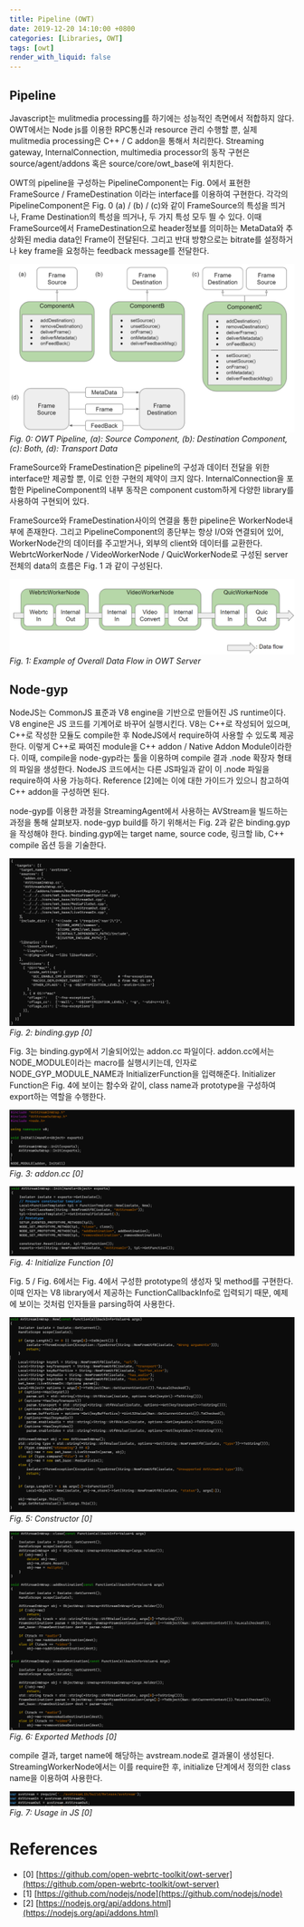 ```yaml
---
title: Pipeline (OWT)
date: 2019-12-20 14:10:00 +0800
categories: [Libraries, OWT]
tags: [owt]
render_with_liquid: false
---
```


## Pipeline

Javascript는 mulitmedia processing를 하기에는 성능적인 측면에서 적합하지 않다.  OWT에서는 Node js를 이용한 RPC통신과 resource 관리 수행할 뿐, 실제 mulitmedia processing은 C++ / C addon을 통해서 처리한다. Streaming gateway, InternalConnection, multimedia processor의 동작 구현은 source/agent/addons 혹은 source/core/owt_base에 위치한다.

OWT의 pipeline을 구성하는 PipelineComponent는 Fig. 0에서 표현한 FrameSource / FrameDestination 이라는 interface를 이용하여 구현한다. 각각의 PipelineComponent은 Fig. 0 (a) / (b) / (c)와 같이 FrameSource의 특성을 띄거나, Frame Destination의 특성을 띄거나, 두 가지 특성 모두 띌 수 있다. 이때 FrameSource에서 FrameDestination으로 header정보를 의미하는 MetaData와 추상화된 media data인 Frame이 전달된다. 그리고 반대 방향으로는 bitrate를 설정하거나 key frame을 요청하는 feedback message를 전달한다.

![OWT Pipeline](/assets/img/post/owt/pipeline/owt_pipeline.png)
_Fig. 0: OWT Pipeline, (a): Source Component, (b): Destination Component, (c): Both, (d): Transport Data_

FrameSource와 FrameDestination은 pipeline의 구성과 데이터 전달을 위한 interface만 제공할 뿐, 이로 인한 구현의 제약이 크지 않다. InternalConnection을 포함한 PipelineComponent의 내부 동작은 component custom하게 다양한 library를 사용하여 구현되어 있다.

FrameSource와 FrameDestination사이의 연결을 통한 pipeline은 WorkerNode내부에 존재한다. 그리고 PipelineComponent의 종단부는 항상 I/O와 연결되어 있어, WorkerNode간의 데이터를 주고받거나, 외부의 client와 데이터를 교환한다. WebrtcWorkerNode / VideoWorkerNode / QuicWorkerNode로 구성된 server전체의 data의 흐름은 Fig. 1 과 같이 구성된다.

![Overall Data Flow](/assets/img/post/owt/pipeline/data_flow.png)
_Fig. 1: Example of Overall Data Flow in OWT Server_

## Node-gyp

NodeJS는 CommonJS 표준과 V8 engine을 기반으로 만들어진 JS runtime이다. V8 engine은 JS 코드를 기계어로 바꾸어 실행시킨다. V8는 C++로 작성되어 있으며, C++로 작성한 모듈도 compile한 후 NodeJS에서 require하여 사용할 수 있도록 제공한다. 이렇게 C++로 짜여진 module을 C++ addon / Native Addon Module이라한다. 이때, compile을 node-gyp라는 툴을 이용하며 compile 결과 .node 확장자 형태의 파일을 생성한다. NodeJS 코드에서는 다른 JS파일과 같이 이 .node 파일을 require하여 사용 가능하다. Reference [2]에는 이에 대한 가이드가 있으니 참고하여 C++ addon을 구성하면 된다.

node-gyp를 이용한 과정을 StreamingAgent에서 사용하는 AVStream을 빌드하는 과정을 통해 살펴보자. node-gyp build를 하기 위해서는 Fig. 2과 같은 binding.gyp을 작성해야 한다. binding.gyp에는 target name, source code, 링크할 lib, C++ compile 옵션 등을 기술한다.

![binding.gyp](/assets/img/post/owt/pipeline/gyp.png)
_Fig. 2: binding.gyp [0]_

Fig. 3는 binding.gyp에서 기술되어있는 addon.cc 파일이다. addon.cc에서는 NODE_MODULE이라는 macro를 실행시키는데, 인자로 NODE_GYP_MODULE_NAME과 InitializerFunction을 입력해준다. Initializer Function은 Fig. 4에 보이는 함수와 같이, class name과 prototype을 구성하여 export하는 역할을 수행한다.

![addon.cc](/assets/img/post/owt/pipeline/addon.png)
_Fig. 3: addon.cc [0]_

![Initialize Function](/assets/img/post/owt/pipeline/initialize_function.png)
_Fig. 4: Initialize Function [0]_

Fig. 5 / Fig. 6에서는 Fig. 4에서 구성한 prototype의 생성자 및 method를 구현한다. 이때 인자는 V8 library에서 제공하는 FunctionCallbackInfo로 입력되기 때문, 예제에 보이는 것처럼 인자들을 parsing하여 사용한다.

![addon.cc](/assets/img/post/owt/pipeline/constructor.png)
_Fig. 5: Constructor [0]_

![Exported Methods](/assets/img/post/owt/pipeline/exported_method.png)
_Fig. 6: Exported Methods [0]_

compile 결과, target name에 해당하는 avstream.node로 결과물이 생성된다. StreamingWorkerNode에서는 이를 require한 후, initialize 단계에서 정의한 class name을 이용하여 사용한다.

![Usage in JS](/assets/img/post/owt/pipeline/usage_js.png)
_Fig. 7: Usage in JS [0]_

# References

- [0] [https://github.com/open-webrtc-toolkit/owt-server](https://github.com/open-webrtc-toolkit/owt-server)
- [1] [https://github.com/nodejs/node](https://github.com/nodejs/node)
- [2] [https://nodejs.org/api/addons.html](https://nodejs.org/api/addons.html)